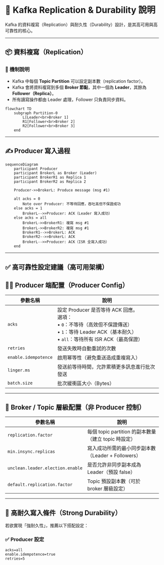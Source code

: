 # 🔁 Kafka Replication & Durability 說明

Kafka 的資料複寫（Replication）與耐久性（Durability）設計，是其高可用與高可靠性的核心。

---

## 📦 資料複寫（Replication）

### 🔧 機制說明

- Kafka 中每個 **Topic Partition** 可以設定副本數（replication factor）。
- Kafka 會將資料複寫到多個 **Broker 節點**，其中一個為 **Leader**，其餘為 **Follower（Replica）**。
- 所有讀寫操作都由 Leader 處理，Follower 只負責同步資料。

```mermaid
flowchart TD
    subgraph Partition-0
        L[Leader<br>Broker 1]
        R1[Follower<br>Broker 2]
        R2[Follower<br>Broker 3]
    end
```

---

## ✍️ Producer 寫入過程

```mermaid
sequenceDiagram
    participant Producer
    participant BrokerL as Broker (Leader)
    participant BrokerR1 as Replica 1
    participant BrokerR2 as Replica 2

    Producer->>BrokerL: Produce message (msg #1)

    alt acks = 0
        Note over Producer: 不等待回應，吞吐高但不保證成功
    else acks = 1
        BrokerL-->>Producer: ACK（Leader 寫入成功）
    else acks = all
        BrokerL->>BrokerR1: 複寫 msg #1
        BrokerL->>BrokerR2: 複寫 msg #1
        BrokerR1-->>BrokerL: ACK
        BrokerR2-->>BrokerL: ACK
        BrokerL-->>Producer: ACK（ISR 全寫入成功）
    end
```

---

## ✅ 高可靠性設定建議（高可用架構）

## 🧑‍💻 Producer 端配置（Producer Config）

| 參數名稱           | 說明                                                                                 |
|--------------------|--------------------------------------------------------------------------------------|
| `acks`             | 設定 Producer 是否等待 ACK 回應。<br>選項：<br>• `0`：不等待（高效但不保證傳送）<br>• `1`：等待 Leader ACK（基本耐久）<br>• `all`：等待所有 ISR ACK（最高保證） |
| `retries`          | 發送失敗時自動重試的次數                                                             |
| `enable.idempotence` | 啟用幂等性（避免重送造成重複寫入）                                                |
| `linger.ms`        | 發送前等待時間，允許累積更多訊息進行批次發送                                         |
| `batch.size`       | 批次緩衝區大小（Bytes）                                                              |

---

## 🏢 Broker / Topic 層級配置（非 Producer 控制）

| 參數名稱                      | 說明                                                                 |
|-------------------------------|----------------------------------------------------------------------|
| `replication.factor`          | 每個 topic partition 的副本數量（建立 topic 時設定）               |
| `min.insync.replicas`         | 寫入成功所需的最小同步副本數（Leader + Followers）                 |
| `unclean.leader.election.enable` | 是否允許非同步副本成為 Leader（預設 false）                     |
| `default.replication.factor`  | Topic 預設副本數（可於 broker 層級設定）                            |

---

## 🔐 高耐久寫入條件（Strong Durability）

若欲實現「強耐久性」，推薦以下搭配設定：

### ✅ Producer 設定
```properties
acks=all
enable.idempotence=true
retries=5
```